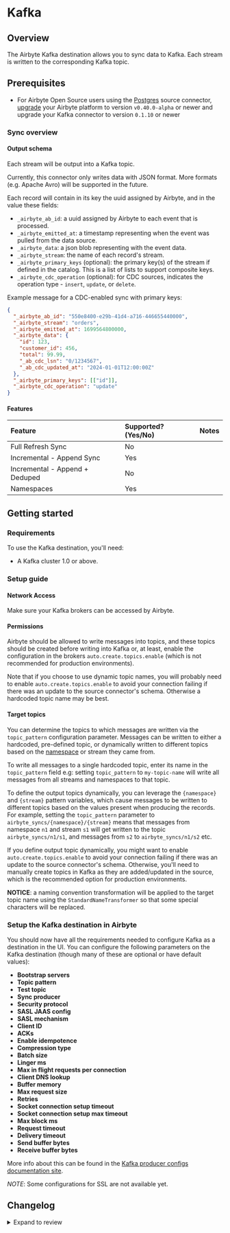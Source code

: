 # Kafka

## Overview

The Airbyte Kafka destination allows you to sync data to Kafka. Each stream is written to the corresponding Kafka topic.

## Prerequisites

- For Airbyte Open Source users using the [Postgres](https://docs.airbyte.com/integrations/sources/postgres) source connector, [upgrade](https://docs.airbyte.com/operator-guides/upgrading-airbyte/) your Airbyte platform to version `v0.40.0-alpha` or newer and upgrade your Kafka connector to version `0.1.10` or newer

### Sync overview

#### Output schema

Each stream will be output into a Kafka topic.

Currently, this connector only writes data with JSON format. More formats \(e.g. Apache Avro\) will be supported in the future.

Each record will contain in its key the uuid assigned by Airbyte, and in the value these fields:

- `_airbyte_ab_id`: a uuid assigned by Airbyte to each event that is processed.
- `_airbyte_emitted_at`: a timestamp representing when the event was pulled from the data source.
- `_airbyte_data`: a json blob representing with the event data.
- `_airbyte_stream`: the name of each record's stream.
- `_airbyte_primary_keys` (optional): the primary key(s) of the stream if defined in the catalog. This is a list of lists to support composite keys.
- `_airbyte_cdc_operation` (optional): for CDC sources, indicates the operation type - `insert`, `update`, or `delete`.

Example message for a CDC-enabled sync with primary keys:
```json
{
  "_airbyte_ab_id": "550e8400-e29b-41d4-a716-446655440000",
  "_airbyte_stream": "orders",
  "_airbyte_emitted_at": 1699564800000,
  "_airbyte_data": {
    "id": 123,
    "customer_id": 456,
    "total": 99.99,
    "_ab_cdc_lsn": "0/1234567",
    "_ab_cdc_updated_at": "2024-01-01T12:00:00Z"
  },
  "_airbyte_primary_keys": [["id"]],
  "_airbyte_cdc_operation": "update"
}
```

#### Features

| Feature                        | Supported?\(Yes/No\) | Notes |
| :----------------------------- | :------------------- | :---- |
| Full Refresh Sync              | No                   |       |
| Incremental - Append Sync      | Yes                  |       |
| Incremental - Append + Deduped | No                   |       |
| Namespaces                     | Yes                  |       |

## Getting started

### Requirements

To use the Kafka destination, you'll need:

- A Kafka cluster 1.0 or above.

### Setup guide

#### Network Access

Make sure your Kafka brokers can be accessed by Airbyte.

#### **Permissions**

Airbyte should be allowed to write messages into topics, and these topics should be created before writing into Kafka or, at least, enable the configuration in the brokers `auto.create.topics.enable` \(which is not recommended for production environments\).

Note that if you choose to use dynamic topic names, you will probably need to enable `auto.create.topics.enable` to avoid your connection failing if there was an update to the source connector's schema. Otherwise a hardcoded topic name may be best.

#### Target topics

You can determine the topics to which messages are written via the `topic_pattern` configuration parameter. Messages can be written to either a hardcoded, pre-defined topic, or dynamically written to different topics based on the [namespace](https://docs.airbyte.com/understanding-airbyte/namespaces) or stream they came from.

To write all messages to a single hardcoded topic, enter its name in the `topic_pattern` field e.g: setting `topic_pattern` to `my-topic-name` will write all messages from all streams and namespaces to that topic.

To define the output topics dynamically, you can leverage the `{namespace}` and `{stream}` pattern variables, which cause messages to be written to different topics based on the values present when producing the records. For example, setting the `topic_pattern` parameter to `airbyte_syncs/{namespace}/{stream}` means that messages from namespace `n1` and stream `s1` will get written to the topic `airbyte_syncs/n1/s1`, and messages from `s2` to `airbyte_syncs/n1/s2` etc.

If you define output topic dynamically, you might want to enable `auto.create.topics.enable` to avoid your connection failing if there was an update to the source connector's schema. Otherwise, you'll need to manually create topics in Kafka as they are added/updated in the source, which is the recommended option for production environments.

**NOTICE**: a naming convention transformation will be applied to the target topic name using the `StandardNameTransformer` so that some special characters will be replaced.

### Setup the Kafka destination in Airbyte

You should now have all the requirements needed to configure Kafka as a destination in the UI. You can configure the following parameters on the Kafka destination \(though many of these are optional or have default values\):

- **Bootstrap servers**
- **Topic pattern**
- **Test topic**
- **Sync producer**
- **Security protocol**
- **SASL JAAS config**
- **SASL mechanism**
- **Client ID**
- **ACKs**
- **Enable idempotence**
- **Compression type**
- **Batch size**
- **Linger ms**
- **Max in flight requests per connection**
- **Client DNS lookup**
- **Buffer memory**
- **Max request size**
- **Retries**
- **Socket connection setup timeout**
- **Socket connection setup max timeout**
- **Max block ms**
- **Request timeout**
- **Delivery timeout**
- **Send buffer bytes**
- **Receive buffer bytes**

More info about this can be found in the [Kafka producer configs documentation site](https://kafka.apache.org/documentation/#producerconfigs).

_NOTE_: Some configurations for SSL are not available yet.

## Changelog

<details>
  <summary>Expand to review</summary>

| Version | Date       | Pull Request                                             | Subject                                                                        |
| :------ | :--------- | :------------------------------------------------------- | :----------------------------------------------------------------------------  |
| 0.1.12  | 2025-08-29 | [65624](https://github.com/airbytehq/airbyte/pull/65624) | Add primary key and CDC operation metadata to output messages                  |
| 0.1.11  | 2025-03-28 | [56450](https://github.com/airbytehq/airbyte/pull/56450) | Add support for other SASL Mechanisms when SASL_PLAINTEXT protocol is selected |
| 0.1.10  | 2022-08-04 | [15287](https://github.com/airbytehq/airbyte/pull/15287) | Update Kafka destination to use outputRecordCollector to properly store state  |
| 0.1.9   | 2022-06-17 | [13864](https://github.com/airbytehq/airbyte/pull/13864) | Updated stacktrace format for any trace message errors                         |
| 0.1.7   | 2022-04-19 | [12134](https://github.com/airbytehq/airbyte/pull/12134) | Add PLAIN Auth                                                                 |
| 0.1.6   | 2022-02-15 | [10186](https://github.com/airbytehq/airbyte/pull/10186) | Add SCRAM-SHA-512 Auth                                                         |
| 0.1.5   | 2022-02-14 | [10256](https://github.com/airbytehq/airbyte/pull/10256) | Add `-XX:+ExitOnOutOfMemoryError` JVM option                                   |
| 0.1.4   | 2022-01-31 | [9905](https://github.com/airbytehq/airbyte/pull/9905)   | Fix SASL config read issue                                                     |
| 0.1.3   | 2021-12-30 | [8809](https://github.com/airbytehq/airbyte/pull/8809)   | Update connector fields title/description                                      |
| 0.1.2   | 2021-09-14 | [6040](https://github.com/airbytehq/airbyte/pull/6040)   | Change spec.json and config parser                                             |
| 0.1.1   | 2021-07-30 | [5125](https://github.com/airbytehq/airbyte/pull/5125)   | Enable `additionalPropertities` in spec.json                                   |
| 0.1.0   | 2021-07-21 | [3746](https://github.com/airbytehq/airbyte/pull/3746)   | Initial Release                                                                |

</details>